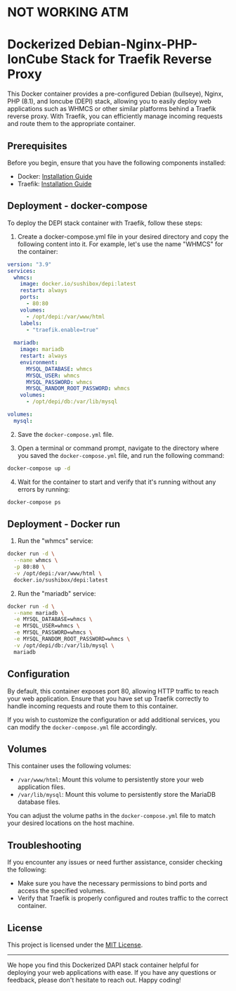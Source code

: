 # NOT WORKING ATM
# Dockerized Debian-Nginx-PHP-IonCube Stack for Traefik Reverse Proxy

This Docker container provides a pre-configured Debian (bullseye), Nginx, PHP (8.1), and Ioncube (DEPI) stack, allowing you to easily deploy web applications such as WHMCS or other similar platforms behind a Traefik reverse proxy. With Traefik, you can efficiently manage incoming requests and route them to the appropriate container.

## Prerequisites

Before you begin, ensure that you have the following components installed:

- Docker: [Installation Guide](https://docs.docker.com/get-docker/)
- Traefik: [Installation Guide](https://doc.traefik.io/traefik/)

## Deployment - docker-compose

To deploy the DEPI stack container with Traefik, follow these steps:

1. Create a docker-compose.yml file in your desired directory and copy the following content into it. For example, let's use the name "WHMCS" for the container:

```yaml
version: "3.9"
services:
  whmcs:
    image: docker.io/sushibox/depi:latest
    restart: always
    ports:
      - 80:80
    volumes:
      - /opt/depi:/var/www/html
    labels:
      - "traefik.enable=true"
      
  mariadb:
    image: mariadb
    restart: always
    environment:
      MYSQL_DATABASE: whmcs
      MYSQL_USER: whmcs
      MYSQL_PASSWORD: whmcs
      MYSQL_RANDOM_ROOT_PASSWORD: whmcs
    volumes:
      - /opt/depi/db:/var/lib/mysql

volumes:
  mysql:
```

2. Save the `docker-compose.yml` file.

3. Open a terminal or command prompt, navigate to the directory where you saved the `docker-compose.yml` file, and run the following command:

```bash
docker-compose up -d
```

4. Wait for the container to start and verify that it's running without any errors by running:

```bash
docker-compose ps
```

## Deployment - Docker run

1. Run the "whmcs" service:

```bash
docker run -d \
  --name whmcs \
  -p 80:80 \
  -v /opt/depi:/var/www/html \
  docker.io/sushibox/depi:latest
```

2. Run the "mariadb" service:

```bash
docker run -d \
  --name mariadb \
  -e MYSQL_DATABASE=whmcs \
  -e MYSQL_USER=whmcs \
  -e MYSQL_PASSWORD=whmcs \
  -e MYSQL_RANDOM_ROOT_PASSWORD=whmcs \
  -v /opt/depi/db:/var/lib/mysql \
  mariadb
```

## Configuration

By default, this container exposes port 80, allowing HTTP traffic to reach your web application. Ensure that you have set up Traefik correctly to handle incoming requests and route them to this container.

If you wish to customize the configuration or add additional services, you can modify the `docker-compose.yml` file accordingly.

## Volumes

This container uses the following volumes:

- `/var/www/html`: Mount this volume to persistently store your web application files.
- `/var/lib/mysql`: Mount this volume to persistently store the MariaDB database files.

You can adjust the volume paths in the `docker-compose.yml` file to match your desired locations on the host machine.

## Troubleshooting

If you encounter any issues or need further assistance, consider checking the following:

- Make sure you have the necessary permissions to bind ports and access the specified volumes.
- Verify that Traefik is properly configured and routes traffic to the correct container.

## License

This project is licensed under the [MIT License](LICENSE).

---

We hope you find this Dockerized DAPI stack container helpful for deploying your web applications with ease. If you have any questions or feedback, please don't hesitate to reach out. Happy coding!

